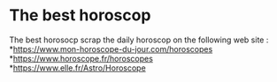 # The best horoscop
The best horosocp scrap the daily horoscop on the following web site :
*https://www.mon-horoscope-du-jour.com/horoscopes
*https://www.horoscope.fr/horoscopes
*https://www.elle.fr/Astro/Horoscope


